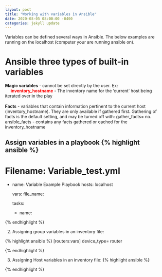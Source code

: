 ```yaml
---
layout: post
title: "Working with variables in Ansible"
date: 2020-08-05 08:00:00 -0400
categories: jekyll update
---
```

Variables can be defined several ways in Ansible. The below examples are running on the localhost (computer your are running ansible on).

<h1>Ansible three types of built-in variables </h1>
    <b>Magic variables</b> - cannot be set directly by the user. Ex:<br>
    &emsp; <b><text style="color: red">inventory_hostname</text></b> - The inventory name for the ‘current’ host being iterated over in the play<br><br>
    <b>Facts</b> - variables that contain information pertinent to the current host (inventory_hostname). They are only available if gathered first. Gathering of facts is the default setting, and may be turned off with: gather_facts= no.</br>
        ansible_facts - contains any facts gathered or cached for the inventory_hostname</br>

<b>Assign variables in a playbook</b>
{% highlight ansible %}
---
# Filename: Variable_test.yml
  - name: Variable Example Playbook
    hosts: localhost

    vars:
      file_name: 

    tasks:
      - name: 

{% endhighlight %}

2. Assigning group variables in an inventory file:

{% highlight ansible %}
[routers:vars]
device_type= router

{% endhighlight %}

3. Assigning Host variables in an inventory file:
{% highlight ansible %}

{% endhighlight %}